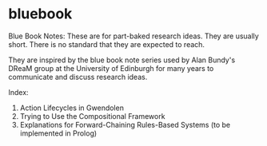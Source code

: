 # bluebook
Blue Book Notes: These are for part-baked research ideas. They are usually short. There is no standard that they are expected to reach. 

They are inspired by the blue book note series used by Alan Bundy's DReaM group at the University of Edinburgh for many years to communicate and discuss research ideas.

Index:

1.  Action Lifecycles in Gwendolen
2. Trying to Use the Compositional Framework
3. Explanations for Forward-Chaining Rules-Based Systems (to be implemented in Prolog)
